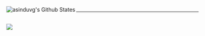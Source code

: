 <img align=left alt="asinduvg's Github States" src="https://github-readme-stats.vercel.app/api?username=asinduvg&show_icons=true&hide_border=true" />

---
<br/>

<img align=left src="https://github-readme-stats.vercel.app/api/top-langs/?username=asinduvg" />
